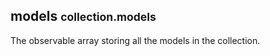 <h2 class="page-header">models <small>collection.models</small></h2>

The observable array storing all the models in the collection.